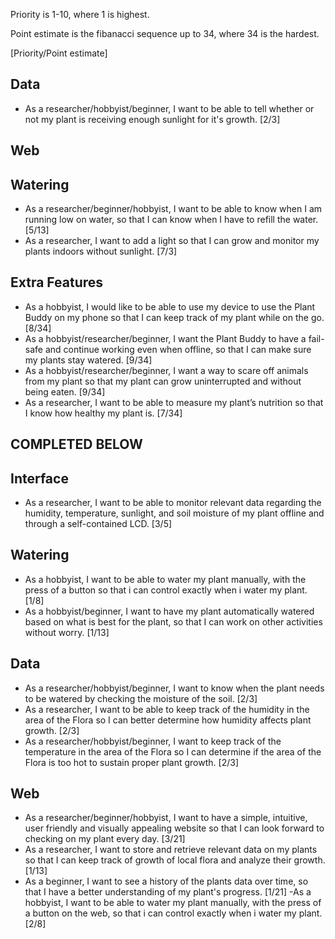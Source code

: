 Priority is 1-10, where 1 is highest.

Point estimate is the fibanacci sequence up to 34, where 34 is the hardest.

[Priority/Point estimate]

## Data
- As a researcher/hobbyist/beginner, I want to be able to tell whether or not my plant is receiving enough sunlight for it's growth. [2/3]

## Web



## Watering
- As a researcher/beginner/hobbyist, I want to be able to know when I am running low on water, so that I can know when I have to refill the water. [5/13]
- As a researcher, I want to add a light so that I can grow and monitor my plants indoors without sunlight. [7/3]
	

## Extra Features
- As a hobbyist, I would like to be able to use my device to use the Plant Buddy on my phone so that I can keep track of my plant while on the go. [8/34]
- As a hobbyist/researcher/beginner, I want the Plant Buddy to have a fail-safe and continue working even when offline, so that I can make sure my plants stay watered. [9/34]
- As a hobbyist/researcher/beginner, I want a way to scare off animals from my plant so that my plant can grow uninterrupted and without being eaten. [9/34]
- As a researcher, I want to be able to measure my plant’s nutrition so that I know how healthy my plant is. [7/34]

## COMPLETED BELOW

## Interface
- As a researcher, I want to be able to monitor relevant data regarding the humidity, temperature, sunlight, and soil moisture of my plant offline and through a self-contained LCD. [3/5] 


## Watering
- As a hobbyist, I want to be able to water my plant manually, with the press of a button so that i can control exactly when i water my plant. [1/8]
- As a hobbyist/beginner, I want to have my plant automatically watered based on what is best for the plant, so that I can work on other activities without worry. [1/13]

## Data
- As a researcher/hobbyist/beginner, I want to know when the plant needs to be watered by checking the moisture of the soil. [2/3]
- As a researcher, I want to be able to keep track of the humidity in the area of the Flora so I can better determine how humidity affects plant growth. [2/3]
- As a researcher/hobbyist/beginner, I want to keep track of the temperature in the area of the Flora so I can determine if the area of the Flora is too hot to sustain proper plant growth. [2/3]

## Web
- As a researcher/beginner/hobbyist, I want to have a simple, intuitive, user friendly and visually appealing website so that I can look forward to checking on my plant every day. [3/21]
- As a researcher, I want to store and retrieve relevant data on my plants so that I can keep track of growth of local flora and analyze their growth. [1/13]
- As a beginner, I want to see a history of the plants data over time, so that I have a better understanding of my plant's progress. [1/21]
-As a hobbyist, I want to be able to water my plant manually, with the press of a button on the web, so that i can control exactly when i water my plant.[2/8]
